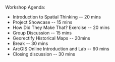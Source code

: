 Workshop Agenda:
- Introduction to Spatial Thinking -- 20 mins
- Project Showcase -- 15 mins
- How Did They Make That? Exercise -- 20 mins
- Group Discussion -- 15 mins
- Georectify Historical Maps -- 20mins
- Break -- 30 mins
- ArcGIS Online Introduction and Lab -- 60 mins
- Closing discussion -- 30 mins
